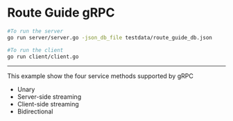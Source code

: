 Route Guide gRPC
=====

```bash
#To run the server
go run server/server.go -json_db_file testdata/route_guide_db.json

#To run the client
go run client/client.go

```

-----
This example show the four service methods supported by gRPC

* Unary
* Server-side streaming
* Client-side streaming
* Bidirectional